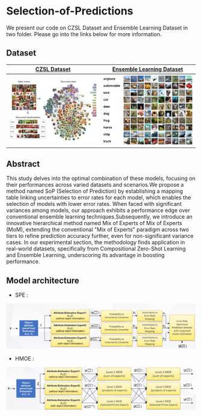 # Selection-of-Predictions

We present our code on CZSL Dataset and Ensemble Learning Dataset in two folder. Please go into the links below for more information.

## Dataset

[**CZSL Dataset**](https://github.com/SerenityOuO/Selection-of-Predictions-SoP/tree/main/DFSP_project) |  [**Ensemble Learning Dataset**](https://github.com/SerenityOuO/Selection-of-Predictions-SoP/tree/main/test-ensemble-learning)
:-------------------------:|:-------------------------:
<img src="img/CZSL.jpg" alt="drawing" width="400"/> |  <img src="img/Ensemble Learning.jpg" alt="drawing" width="400"/>

## Abstract
This study delves into the optimal combination of these models, focusing on their performances across varied datasets and scenarios.We propose a method named SoP (Selection of Prediction) by establishing a mapping table linking uncertainties to error rates for each model, which enables the selection of models with lower error rates. When faced with significant variances among models, our approach exhibits a performance edge over conventional ensemble learning techniques.Subsequently, we introduce an innovative hierarchical method named Mix of Experts of Mix of Experts (MoM), extending the conventional "Mix of Experts" paradigm across two tiers to refine prediction accuracy further, even for non-significant variance cases. In our experimental section, the methodology finds application in real-world datasets, specifically from Compositional Zero-Shot Learning and Ensemble Learning, underscoring its advantage in boosting performance.

## Model architecture

-  SPE :
<img src="img/SPE.jpg" alt="drawing" width="900"/>

-  HMOE :
<img src="img/HMOE.jpg" alt="drawing" width="900"/>

